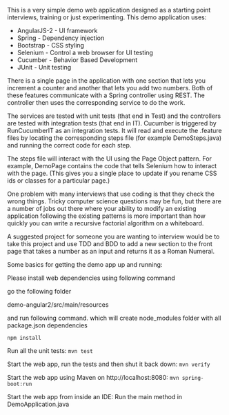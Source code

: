 
This is a very simple demo web application designed as a starting point
interviews, training or just experimenting. This demo application uses:

* AngularJS-2 - UI framework
* Spring - Dependency injection
* Bootstrap - CSS styling
* Selenium - Control a web browser for UI testing
* Cucumber - Behavior Based Development
* JUnit - Unit testing

There is a single page in the application with one section that lets
you increment a counter and another that lets you add two numbers. Both
of these features communicate with a Spring controller using REST. The 
controller then uses the corresponding service to do the work.

The services are tested with unit tests (that end in Test) and the 
controllers are tested with integration tests (that end in IT). Cucumber
is triggered by RunCucumberIT as an integration tests. It will read and 
execute the .feature files by locating the corresponding steps file (for
example DemoSteps.java) and running the correct code for each step. 

The steps file will interact with the UI using the Page Object pattern.
For example, DemoPage contains the code that tells Selenium how to 
interact with the page. (This gives you a single place to update if
you rename CSS ids or classes for a particular page.)

One problem with many interviews that use coding is that they check the
wrong things. Tricky computer science questions may be fun, but 
there are a number of jobs out there where your ability to modify an
existing application following the existing patterns is more important
than how quickly you can write a recursive factorial algorithm on a 
whiteboard.
 
A suggested project for someone you are wanting to interview would be to
take this project and use TDD and BDD to add a new section to the front 
page that takes a number as an input and returns it as a Roman Numeral.

Some basics for getting the demo app up and running:

Please install web dependencies using following command

go the following folder

demo-angular2/src/main/resources

and run following command. which will create node_modules folder with all package.json dependencies

```npm install```


Run all the unit tests:
```mvn test```

Start the web app, run the tests and then shut it back down:
```mvn verify```

Start the web app using Maven on http://localhost:8080:
```mvn spring-boot:run```

Start the web app from inside an IDE:
Run the main method in DemoApplication.java
